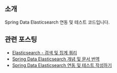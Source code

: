 ## 소개
Spring Data Elasticsearch 연동 및 테스트 코드입니다.

## 관련 포스팅
+ <a href="https://velog.io/@backtony/Elasticsearch-%EA%B2%80%EC%83%89-%EB%B0%8F-%EC%A7%91%EA%B3%84-%EC%BF%BC%EB%A6%AC" target="_blank">Elasticsearch - 검색 및 집계 쿼리</a>
+ <a href="https://velog.io/@backtony/Spring-Data-Elasticsearch-%EA%B0%9C%EB%85%90-%EB%B0%8F-%EB%AC%B8%EC%84%9C-%EB%B2%88%EC%97%AD-e0utk986" target="_blank">Spring Data Elasticsearch 개념 및 문서 번역</a>  
+ <a href="https://velog.io/@backtony/Spring-Data-Elasticsearch-%EC%97%B0%EB%8F%99-%EB%B0%8F-%ED%85%8C%EC%8A%A4%ED%8A%B8-%EC%9E%91%EC%84%B1%ED%95%98%EA%B8%B0" target="_blank">Spring Data Elasticsearch 연동 및 테스트 작성하기</a>
